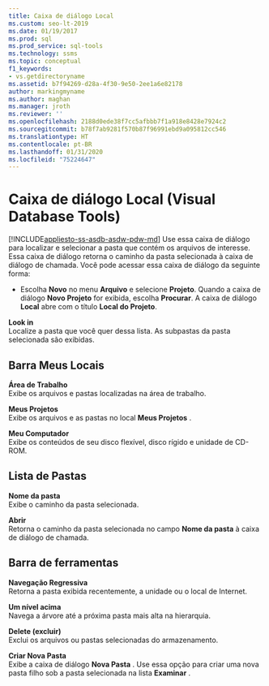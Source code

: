 ```yaml
---
title: Caixa de diálogo Local
ms.custom: seo-lt-2019
ms.date: 01/19/2017
ms.prod: sql
ms.prod_service: sql-tools
ms.technology: ssms
ms.topic: conceptual
f1_keywords:
- vs.getdirectoryname
ms.assetid: b7f94269-d28a-4f30-9e50-2ee1a6e82178
author: markingmyname
ms.author: maghan
ms.manager: jroth
ms.reviewer: ''
ms.openlocfilehash: 2188d0ede38f7cc5afbbb7f1a918e8428e7924c2
ms.sourcegitcommit: b78f7ab9281f570b87f96991ebd9a095812cc546
ms.translationtype: HT
ms.contentlocale: pt-BR
ms.lasthandoff: 01/31/2020
ms.locfileid: "75224647"
---
```

# <a name="location-dialog-box-visual-database-tools"></a>Caixa de diálogo Local (Visual Database Tools)
[!INCLUDE[appliesto-ss-asdb-asdw-pdw-md](../../includes/appliesto-ss-asdb-asdw-pdw-md.md)]
Use essa caixa de diálogo para localizar e selecionar a pasta que contém os arquivos de interesse. Essa caixa de diálogo retorna o caminho da pasta selecionada à caixa de diálogo de chamada. Você pode acessar essa caixa de diálogo da seguinte forma:  
  
-   Escolha **Novo** no menu **Arquivo** e selecione **Projeto**. Quando a caixa de diálogo **Novo Projeto** for exibida, escolha **Procurar**. A caixa de diálogo **Local** abre com o título **Local do Projeto**.  
  
**Look in**  
Localize a pasta que você quer dessa lista. As subpastas da pasta selecionada são exibidas.  
  
## <a name="my-places-bar"></a>Barra Meus Locais  
**Área de Trabalho**  
Exibe os arquivos e pastas localizadas na área de trabalho.  
  
**Meus Projetos**  
Exibe os arquivos e as pastas no local **Meus Projetos** .  
  
**Meu Computador**  
Exibe os conteúdos de seu disco flexível, disco rígido e unidade de CD-ROM.  
  
## <a name="folder-list"></a>Lista de Pastas  
**Nome da pasta**  
Exibe o caminho da pasta selecionada.  
  
**Abrir**  
Retorna o caminho da pasta selecionada no campo **Nome da pasta** à caixa de diálogo de chamada.  
  
## <a name="toolbar"></a>Barra de ferramentas  
**Navegação Regressiva**  
Retorna a pasta exibida recentemente, a unidade ou o local de Internet.  
  
**Um nível acima**  
Navega a árvore até a próxima pasta mais alta na hierarquia.  
  
**Delete (excluir)**  
Exclui os arquivos ou pastas selecionadas do armazenamento.  
  
**Criar Nova Pasta**  
Exibe a caixa de diálogo **Nova Pasta** . Use essa opção para criar uma nova pasta filho sob a pasta selecionada na lista **Examinar** .  
  

